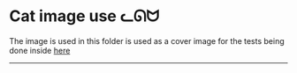 # Cat image use ᓚᘏᗢ

The image is used in this folder is used as a cover image for the tests being done inside [here](../src/tests)

---